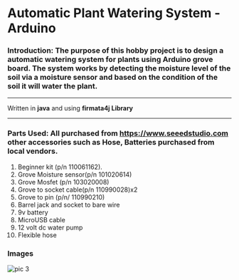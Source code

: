 # Automatic Plant Watering System - Arduino

### Introduction: The purpose of this hobby project is to design a automatic watering system for plants using Arduino grove board. The system works by detecting the moisture level of the soil via a moisture sensor and based on the condition of the soil it will water the plant. 

---
Written in **java** and using **firmata4j Library** 

---
### Parts Used: All purchased from https://www.seeedstudio.com other accessories such as Hose, Batteries purchased from local vendors. 
1) Beginner kit (p/n 110061162). 
2) Grove Moisture sensor(p/n 101020614)
3) Grove Mosfet (p/n 103020008)
4) Grove to socket cable(p/n 110990028)x2
5) Grove to pin (p/n/ 110990210)
6) Barrel jack and socket to bare wire
7) 9v battery 
8) MicroUSB cable
9) 12 volt dc water pump
10) Flexible hose

### Images
![pic 3](https://github.com/HRoses/Automatic-Plant-Watering-System/assets/105571947/891cdaea-a4c1-4ddb-912d-bb1b2c3cb9ec)
